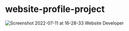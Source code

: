 # website-profile-project
![Screenshot 2022-07-11 at 16-28-33 Website Developer](https://user-images.githubusercontent.com/82536545/178287997-8940272f-ff78-4725-b172-5e6a6ca8366c.png)
